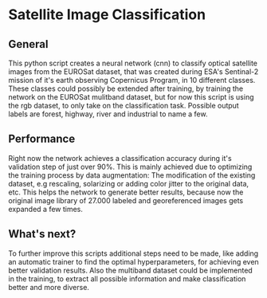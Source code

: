# Satellite Image Classification

## General

This python script creates a neural network (cnn) to classify optical satellite images from the EUROSat dataset, that was created during ESA's Sentinal-2 mission of it's earth observing Copernicus Program, in 10 different classes. These classes could possibly be extended after training, by training the network on the EUROSat mulitband dataset, but for now this script is using the rgb dataset, to only take on the classification task. Possible output labels are forest, highway, river and industrial to name a few.

## Performance

Right now the network achieves a classification accuracy during it's validation step of just over 90%. This is mainly achieved due to optimizing the training process by data augmentation: The modification of the existing dataset, e.g rescaling, solarizing or adding color jitter to the original data, etc. This helps the network to generate better results, because now the original image library of 27.000 labeled and georeferenced images gets expanded a few times.

## What's next?

To further improve this scripts additional steps need to be made, like adding an automatic trainer to find the optimal hyperparameters, for achieving even better validation results. Also the multiband dataset could be implemented in the training, to extract all possible information and make classification better and more diverse. 

